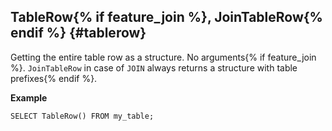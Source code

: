 ## TableRow{% if feature_join %}, JoinTableRow{% endif %} {#tablerow}

Getting the entire table row as a structure. No arguments{% if feature_join %}. `JoinTableRow` in case of `JOIN` always returns a structure with table prefixes{% endif %}.

**Example**

```yql
SELECT TableRow() FROM my_table;
```

